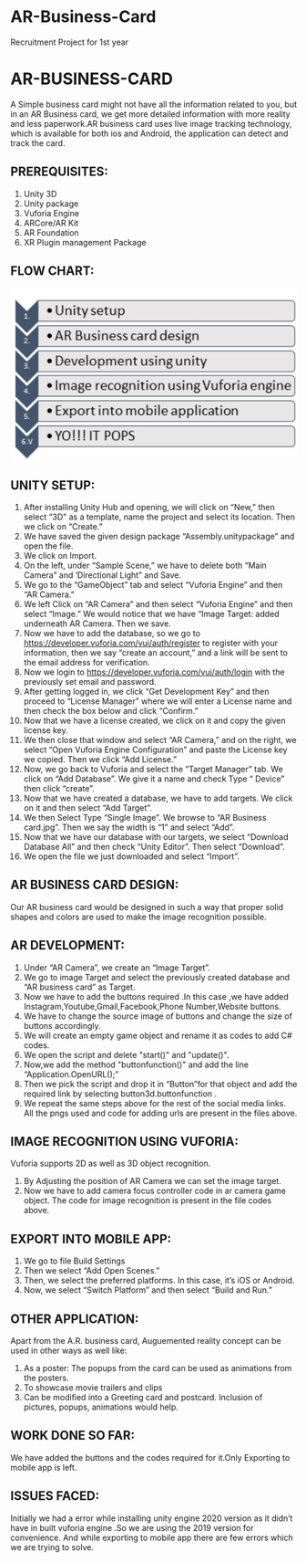# AR-Business-Card
Recruitment Project for 1st year
# AR-BUSINESS-CARD
A Simple business card might not have all the information related to you, but in an AR Business card, we get more detailed information with more reality and less paperwork.AR business card uses live image tracking technology, which is available for both ios and Android, the application can detect and track the card.

## PREREQUISITES:
1. Unity 3D
2. Unity package
3. Vuforia Engine
4. ARCore/AR Kit
5. AR Foundation
6. XR Plugin management Package

## FLOW CHART:
![](Flowchart.jpeg)
                          
## UNITY SETUP:
1. After installing Unity Hub and opening, we will click on “New,” then select “3D” as a template, name the project and select its location. Then we click on “Create.”
2. We have saved the given design package “Assembly.unitypackage” and open the file.
3. We click on Import.
4. On the left, under “Sample Scene,” we have to delete both “Main Camera” and ‘Directional Light” and Save.
5. We go to the “GameObject” tab and select “Vuforia Engine” and then “AR Camera.”
6. We left Click on “AR Camera” and then select “Vuforia Engine” and then select “Image.” We would notice that we have “Image Target: added underneath AR Camera. Then we save.
7. Now we have to add the database, so we go to https://developer.vuforia.com/vui/auth/register to register with your information, then we say “create an account,” and a link will be sent to the email address for verification. 
8. Now we login to https://developer.vuforia.com/vui/auth/login with the previously set email and password.
9. After getting logged in, we click “Get Development Key” and then proceed to “License Manager” where we will enter a License name and then check the box below and click “Confirm.”
10. Now that we have a license created, we click on it and copy the given license key.
11. We then close that window and select “AR Camera,” and on the right, we select “Open Vuforia Engine Configuration” and paste the License key we copied. Then we click “Add License.”
12. Now, we go back to Vuforia and select the “Target Manager” tab. We click on “Add Database”. We give it a name and check Type “ Device” then click “create”.
13. Now that we have created a database, we have to add targets. We click on it and then select “Add Target”.
14. We then Select Type “Single Image”. We browse to “AR Business card.jpg”. Then we say the width is “1” and select “Add”.
15. Now that we have our database with our targets, we select “Download Database All” and then check “Unity Editor”. Then select “Download”.
16. We open the file we just downloaded and select “Import”.



## AR BUSINESS CARD DESIGN:  
Our AR business card would be designed in such a way that proper solid shapes and colors are used to make the image recognition possible. 
## AR DEVELOPMENT:
1. Under “AR Camera”, we create an “Image Target”.
2. We go to image Target and select the previously created database and “AR business card” as Target.
3. Now we have to add the buttons required .In this case ,we have added Instagram,Youtube,Gmail,Facebook,Phone Number,Website buttons.
4. We have to change the source image of buttons and change the size of buttons accordingly.
5. We will create an empty game object and rename it as codes to add C# codes.
6. We open the script and delete "start()" and "update()".
7. Now,we add the method "buttonfunction()" and add the line  “Application.OpenURL();”
8. Then we pick the script and drop it in “Button”for that object and add the required link by selecting button3d.buttonfunction .
9. We repeat the same steps above for the rest of the social media links.
All the pngs used and code for adding urls are present in the files above.

## IMAGE RECOGNITION USING VUFORIA:
Vuforia supports 2D as well as 3D object recognition.
1. By Adjusting the position of AR Camera we can set the image target.
2. Now we have to add camera focus controller code in ar camera game object.
The code for image recognition is present in the file codes above.

## EXPORT INTO MOBILE APP:
1. We go to file  Build Settings
2. Then we select “Add Open Scenes.”
3. Then, we select the preferred platforms. In this case, it’s iOS or Android.
4. Now, we select “Switch Platform” and then select “Build and Run.”

## OTHER APPLICATION:
Apart from the A.R. business card, Auguemented reality concept can be used in other ways as well like:
1. As a poster: The popups from the card can be used as animations from the posters.
2. To showcase movie trailers and clips 
3. Can be modified into a Greeting card and postcard. Inclusion of pictures, popups, animations would help.
## WORK DONE SO FAR:
We have added the buttons and the codes required for it.Only Exporting to mobile app is left.
## ISSUES FACED:
Initially we had a error while installing unity engine 2020 version as it didn’t have in built vuforia engine .So we are using the 2019 version for convenience.
And while exporting to mobile app there are few errors which we are trying to solve.
